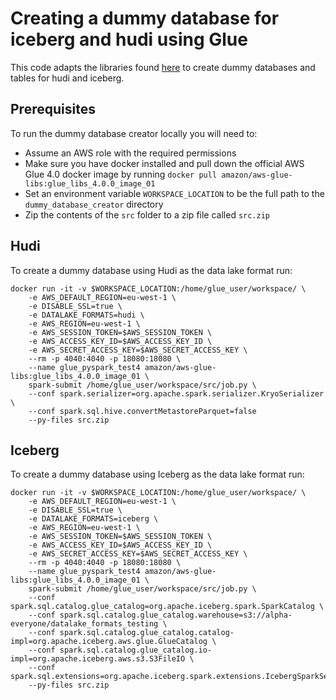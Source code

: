# Creating a dummy database for iceberg and hudi using Glue

This code adapts the libraries found [here](https://github.com/aws-samples/aws-glue-test-data-generator)
to create dummy databases and tables for hudi and iceberg.

## Prerequisites

To run the dummy database creator locally you will need to:
* Assume an AWS role with the required permissions
* Make sure you have docker installed and pull down the official AWS Glue 4.0 docker image by running
`docker pull amazon/aws-glue-libs:glue_libs_4.0.0_image_01`
* Set an environment variable `WORKSPACE_LOCATION` to be the full path to the `dummy_database_creator` directory
* Zip the contents of the `src` folder to a zip file called `src.zip`

## Hudi

To create a dummy database using Hudi as the data lake format run:

```
docker run -it -v $WORKSPACE_LOCATION:/home/glue_user/workspace/ \
    -e AWS_DEFAULT_REGION=eu-west-1 \
    -e DISABLE_SSL=true \
    -e DATALAKE_FORMATS=hudi \
    -e AWS_REGION=eu-west-1 \
    -e AWS_SESSION_TOKEN=$AWS_SESSION_TOKEN \
    -e AWS_ACCESS_KEY_ID=$AWS_ACCESS_KEY_ID \
    -e AWS_SECRET_ACCESS_KEY=$AWS_SECRET_ACCESS_KEY \
    --rm -p 4040:4040 -p 18080:18080 \
    --name glue_pyspark_test4 amazon/aws-glue-libs:glue_libs_4.0.0_image_01 \
    spark-submit /home/glue_user/workspace/src/job.py \
    --conf spark.serializer=org.apache.spark.serializer.KryoSerializer \
    --conf spark.sql.hive.convertMetastoreParquet=false
    --py-files src.zip
```

## Iceberg

To create a dummy database using Iceberg as the data lake format run:

```
docker run -it -v $WORKSPACE_LOCATION:/home/glue_user/workspace/ \
    -e AWS_DEFAULT_REGION=eu-west-1 \
    -e DISABLE_SSL=true \
    -e DATALAKE_FORMATS=iceberg \
    -e AWS_REGION=eu-west-1 \
    -e AWS_SESSION_TOKEN=$AWS_SESSION_TOKEN \
    -e AWS_ACCESS_KEY_ID=$AWS_ACCESS_KEY_ID \
    -e AWS_SECRET_ACCESS_KEY=$AWS_SECRET_ACCESS_KEY \
    --rm -p 4040:4040 -p 18080:18080 \
    --name glue_pyspark_test4 amazon/aws-glue-libs:glue_libs_4.0.0_image_01 \
    spark-submit /home/glue_user/workspace/src/job.py \
    --conf spark.sql.catalog.glue_catalog=org.apache.iceberg.spark.SparkCatalog \
    --conf spark.sql.catalog.glue_catalog.warehouse=s3://alpha-everyone/datalake_formats_testing \
    --conf spark.sql.catalog.glue_catalog.catalog-impl=org.apache.iceberg.aws.glue.GlueCatalog \
    --conf spark.sql.catalog.glue_catalog.io-impl=org.apache.iceberg.aws.s3.S3FileIO \
    --conf spark.sql.extensions=org.apache.iceberg.spark.extensions.IcebergSparkSessionExtensions
    --py-files src.zip
```
